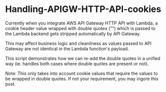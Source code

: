 # Handling-APIGW-HTTP-API-cookies
Currently when you integrate AWS API Gateway HTTP API with Lambda, a cookie header value wrapped with double quotes ("") which is passed to the Lambda backend gets stripped automatically by API Gateway. 

This may affect business logic and cleanliness as values passed to API Gateway are not identical in the Lambda function's payload. 

This script demonstrates how we can re-add the double quotes in a unified way (ie. handles both cases where double quotes are present or not). 

Note: This only takes into account cookie values that require the values to be wrapped in double quotes. If not your requirement, you may ingore this post. 
